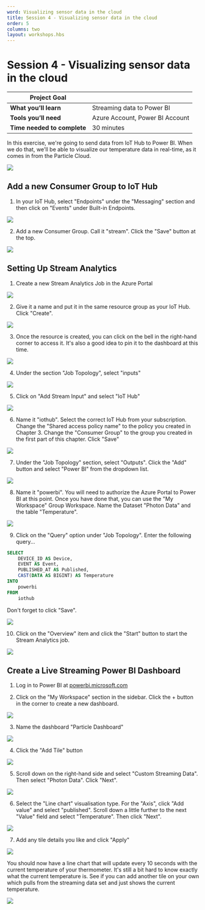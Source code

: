 ```yaml
---
word: Visualizing sensor data in the cloud
title: Session 4 - Visualizing sensor data in the cloud
order: 5
columns: two
layout: workshops.hbs
---
```


# Session 4 - Visualizing sensor data in the cloud

| **Project Goal**            |                                 |
| --------------------------- | ------------------------------- |
| **What you’ll learn**       | Streaming data to Power BI      |
| **Tools you’ll need**       | Azure Account, Power BI Account |
| **Time needed to complete** | 30 minutes                      |

In this exercise, we're going to send data from IoT Hub to Power BI. When we do that, we'll be able to visualize our temperature data in real-time, as it comes in from the Particle Cloud.

![](/assets/images/workshops/photon-maker-kit/04/power-bi-done.png)

## Add a new Consumer Group to IoT Hub

1. In your IoT Hub, select "Endpoints" under the "Messaging" section and then click on "Events" under Built-in Endpoints.

![](/assets/images/workshops/photon-maker-kit/04/iot-hub-events.png)

2. Add a new Consumer Group. Call it "stream". Click the "Save" button at the top.

![](/assets/images/workshops/photon-maker-kit/04/new-consumer-group.png)

## Setting Up Stream Analytics

1. Create a new Stream Analytics Job in the Azure Portal

![](/assets/images/workshops/photon-maker-kit/04/new-stream-analytics.png)

2. Give it a name and put it in the same resource group as your IoT Hub. Click "Create".

![](/assets/images/workshops/photon-maker-kit/04/new-stream-analytics-settings.png)

3. Once the resource is created, you can click on the bell in the right-hand corner to access it. It's also a good idea to pin it to the dashboard at this time.

![](/assets/images/workshops/photon-maker-kit/04/go-to-resource-pin-to-dashboard.png)

4. Under the section "Job Topology", select "inputs"

![](/assets/images/workshops/photon-maker-kit/04/job-topology-inputs.png)

5. Click on "Add Stream Input" and select "IoT Hub"

![](/assets/images/workshops/photon-maker-kit/04/add-stream-input.png)

6. Name it "iothub". Select the correct IoT Hub from your subscription. Change the "Shared access policy name" to the policy you created in Chapter 3. Change the "Consumer Group" to the group you created in the first part of this chapter. Click "Save"

![](/assets/images/workshops/photon-maker-kit/04/new-input.png)

7. Under the "Job Topology" section, select "Outputs". Click the "Add" button and select "Power BI" from the dropdown list.

![](/assets/images/workshops/photon-maker-kit/04/new-output.png)

8. Name it "powerbi". You will need to authorize the Azure Portal to Power BI at this point. Once you have done that, you can use the "My Workspace" Group Workspace. Name the Dataset "Photon Data" and the table "Temperature".

![](/assets/images/workshops/photon-maker-kit/04/new-output.png)

9. Click on the "Query" option under "Job Topology". Enter the following query...

```sql
SELECT
    DEVICE_ID AS Device,
    EVENT AS Event,
    PUBLISHED_AT AS Published,
    CAST(DATA AS BIGINT) AS Temperature
INTO
    powerbi
FROM
    iothub
```

Don't forget to click "Save".

![](/assets/images/workshops/photon-maker-kit/04/alter-query.png)

10. Click on the "Overview" item and click the "Start" button to start the Stream Analytics job.

![](/assets/images/workshops/photon-maker-kit/04/overview-start-start.png)

## Create a Live Streaming Power BI Dashboard

1. Log in to Power BI at [powerbi.microsoft.com](powerbi.microsoft.com)

2. Click on the "My Workspace" section in the sidebar. Click the + button in the corner to create a new dashboard.

![](/assets/images/workshops/photon-maker-kit/04/create-dashboard.png)

3. Name the dashboard "Particle Dashboard"

![](/assets/images/workshops/photon-maker-kit/04/dashboard-name.png)

4. Click the "Add Tile" button

![](/assets/images/workshops/photon-maker-kit/04/add-tile.png)

5. Scroll down on the right-hand side and select "Custom Streaming Data". Then select "Photon Data". Click "Next".

![](/assets/images/workshops/photon-maker-kit/04/photon-dataset.png)

6. Select the "Line chart" visualisation type. For the "Axis", click "Add value" and select "published". Scroll down a little further to the next "Value" field and select "Temperature". Then click "Next".

![](/assets/images/workshops/photon-maker-kit/04/custom-streaming-tile.png)

7. Add any tile details you like and click "Apply"

![](/assets/images/workshops/photon-maker-kit/04/tile-details.png)

You should now have a line chart that will update every 10 seconds with the current temperature of your thermometer. It's still a bit hard to know exactly what the current temperature is. See if you can add another tile on your own which pulls from the streaming data set and just shows the current temperature.

![](/assets/images/workshops/photon-maker-kit/04/power-bi-done.png)